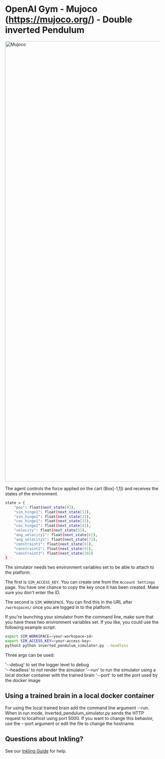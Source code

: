 
# OpenAI Gym - Mujoco (https://mujoco.org/) - Double inverted Pendulum

<img width="1428" alt="Mujoco" src="https://user-images.githubusercontent.com/14914357/191338828-d8ad6072-a7f4-4172-bffb-e750f96b197b.png">


The agent controls the force applied on the cart (Box[-1,1]) and receives the states of the environment. 
```sh
state = {
    "pos": float(next_state[0]),
    "sin_hinge1": float(next_state[1]),
    "sin_hinge2": float(next_state[2]),
    "cos_hinge1": float(next_state[3]),
    "cos_hinge2": float(next_state[4]),
    "velocity": float(next_state[5]),
    "ang_velocity1": float(next_state[6]),
    "ang_velocity2": float(next_state[7]),
    "constraint1": float(next_state[8]),
    "constraint2": float(next_state[9]),
    "constraint3": float(next_state[10])
}
```

The simulator needs two environment variables set to be able to attach to the platform.

The first is `SIM_ACCESS_KEY`. You can create one from the `Account Settings` page.
You have one chance to copy the key once it has been created. Make sure you don't enter
the ID.

The second is `SIM_WORKSPACE`. You can find this in the URL after `/workspaces/` once
you are logged in to the platform.

If you're launching your simulator from the command line, make sure that you have these two
environment variables set. If you like, you could use the following example script:

```sh
export SIM_WORKSPACE=<your-workspace-id>
export SIM_ACCESS_KEY=<your-access-key>
python3 python inverted_pendulum_simulator.py --headless
```
Three args can be used: 

'--debug' to set the logger level to debug      
'--headless' to not render the simulator
'--run' to run the simulator using a local docker container with the trained brain
'--port' to set the port used by the docker image

## Using a trained brain in a local docker container 

For using the local trained brain add the command line argument --run. When in run mode, inverted_pendulum_simulator.py sends the HTTP request to localhost using port 5000. If you want to change this behavior, use the --port argument or edit the file to change the hostname.
      


## Questions about Inkling?

See our [Inkling Guide](https://docs.microsoft.com/en-us/bonsai/inkling/) for help.
